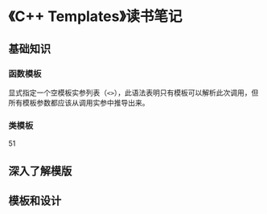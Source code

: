 # 《C++ Templates》读书笔记

## 基础知识

### 函数模板

显式指定一个空模板实参列表（`<>`），此语法表明只有模板可以解析此次调用，但所有模板参数都应该从调用实参中推导出来。

### 类模板

51

## 深入了解模版

## 模板和设计

